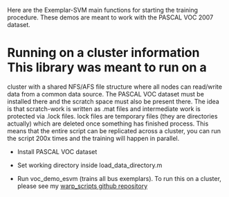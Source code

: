 Here are the Exemplar-SVM main functions for starting the training procedure.
These demos are meant to work with the PASCAL VOC 2007 dataset.

# Running on a cluster information This library was meant to run on a
cluster with a shared NFS/AFS file structure where all nodes can
read/write data from a common data source.  The PASCAL VOC dataset
must be installed there and the scratch space must also be present
there.  The idea is that scratch-work is written as .mat files and
intermediate work is protected via .lock files.  lock files are
temporary files (they are directories actually) which are deleted once
something has finished process.  This means that the entire script can
be replicated across a cluster, you can run the script 200x times and
the training will happen in parallel.


* Install PASCAL VOC dataset

* Set working directory inside load_data_directory.m

* Run voc_demo_esvm (trains all bus exemplars).  To run this on a cluster, please see my [warp_scripts github repository](https://github.com/quantombone/warp_scripts)

